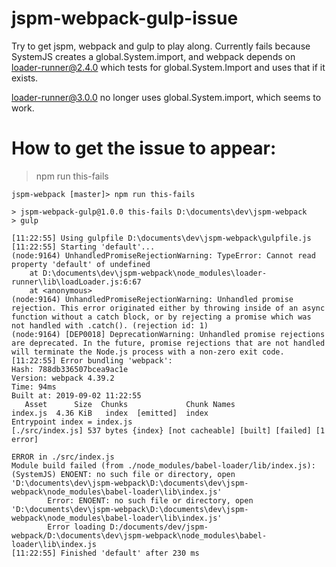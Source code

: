 # jspm-webpack-gulp-issue

Try to get jspm, webpack and gulp to play along.
Currently fails because SystemJS creates a global.System.import, and webpack depends on loader-runner@2.4.0 which tests for global.System.Import and uses that if it exists.

loader-runner@3.0.0 no longer uses global.System.import, which seems to work.

# How to get the issue to appear:

> npm run this-fails

```
jspm-webpack [master]> npm run this-fails

> jspm-webpack-gulp@1.0.0 this-fails D:\documents\dev\jspm-webpack
> gulp

[11:22:55] Using gulpfile D:\documents\dev\jspm-webpack\gulpfile.js
[11:22:55] Starting 'default'...
(node:9164) UnhandledPromiseRejectionWarning: TypeError: Cannot read property 'default' of undefined
    at D:\documents\dev\jspm-webpack\node_modules\loader-runner\lib\loadLoader.js:6:67
    at <anonymous>
(node:9164) UnhandledPromiseRejectionWarning: Unhandled promise rejection. This error originated either by throwing inside of an async function without a catch block, or by rejecting a promise which was not handled with .catch(). (rejection id: 1)
(node:9164) [DEP0018] DeprecationWarning: Unhandled promise rejections are deprecated. In the future, promise rejections that are not handled will terminate the Node.js process with a non-zero exit code.
[11:22:55] Error bundling 'webpack':
Hash: 788db336507bcea9ac1e
Version: webpack 4.39.2
Time: 94ms
Built at: 2019-09-02 11:22:55
   Asset      Size  Chunks             Chunk Names
index.js  4.36 KiB   index  [emitted]  index
Entrypoint index = index.js
[./src/index.js] 537 bytes {index} [not cacheable] [built] [failed] [1 error]

ERROR in ./src/index.js
Module build failed (from ./node_modules/babel-loader/lib/index.js):
(SystemJS) ENOENT: no such file or directory, open 'D:\documents\dev\jspm-webpack\D:\documents\dev\jspm-webpack\node_modules\babel-loader\lib\index.js'
        Error: ENOENT: no such file or directory, open 'D:\documents\dev\jspm-webpack\D:\documents\dev\jspm-webpack\node_modules\babel-loader\lib\index.js'
        Error loading D:/documents/dev/jspm-webpack/D:\documents\dev\jspm-webpack\node_modules\babel-loader\lib\index.js
[11:22:55] Finished 'default' after 230 ms
```
